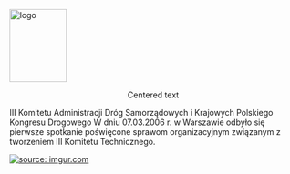  <img src="https://i.imgur.com/aIblsre.png" alt="logo" style="width:100px;height:128px;"></a>
 
<p style="text-align: center;">Centered text</p>

III Komitetu Administracji Dróg Samorządowych i Krajowych Polskiego Kongresu Drogowego
W dniu 07.03.2006 r. w Warszawie odbyło się pierwsze spotkanie poświęcone sprawom organizacyjnym związanym z tworzeniem III Komitetu Technicznego.

<a href="https://imgur.com/I9dOlit"> <img src="https://i.imgur.com/I9dOlit.png" alt="source: imgur.com"></a>

